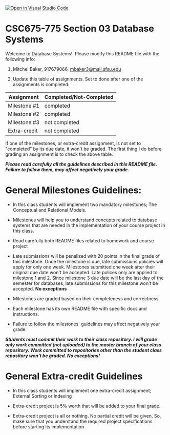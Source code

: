 [![Open in Visual Studio Code](https://classroom.github.com/assets/open-in-vscode-f059dc9a6f8d3a56e377f745f24479a46679e63a5d9fe6f495e02850cd0d8118.svg)](https://classroom.github.com/online_ide?assignment_repo_id=5446515&assignment_repo_type=AssignmentRepo)
# CSC675-775 Section 03 Database Systems
Welcome to Database Systems!. Please modify this README file with the following info: 

1. Mitchel Baker, 917679066, mbaker3@mail.sfsu.edu

2. Update this table of assignments. Set to done after one of the assignments is completed:


| Assignment               |   Completed/Not-Completed  |
| ------------------------ | -------------------------- |
| Milestone #1             |          completed         |
| Milestone #2             |        completed           |
| Milestone #3             |        not completed       |
| Extra-credit             |        not completed       |


If one of the milestones, or extra-credit assignment, is not set to "completed" by its due date, 
it won't be graded. The first thing I do before grading an assignment is to check the above table.

***Please read carefully all the guidelines described in this README file. 
Failure to follow them, may affect negatively your grade.***

# General Milestones Guidelines:

* In this class students will implement two mandatory milestones; The Conceptual and Relational Models.

* Milestones will help you to understand concepts related to database systems that are needed in the implementation 
of your course project in this class.  

* Read carefully both README files related to homework and course project 

* Late submissions will be penalized with 20 points in the final grade of this milestone. Once the milestone is due, 
late submissions policies will apply for only one week. Milestones submitted one week after their original due date 
won't be accepted. Late polices only are applied to milestone 1 and 2. Since milestone 3 due date will be the last 
day of the semester for databases, late submissions for this milestone won't be accepted. **No exceptions** 

* Milestones are graded based on their completeness and correctness. 

* Each milestone has its own README file with specific docs and instructions.

* Failure to follow the milestones' guidelines may affect negatively your grade.

***Students must commit their work to their class repository. I will grade only work committed (not uploaded)
to the master branch of your class repository. Work committed to repositories other than the student class 
repository won't be graded. No exceptions!***

# General Extra-credit Guidelines

* In this class students will implement one extra-credit assignment; External Sorting or Indexing

* Extra-credit project is 5% worth that will be added to your final grade.

* Extra-credit project is all or nothing. No partial credit will be given. 
So, make sure that you understand the required project specifications before starting its implementation


 


